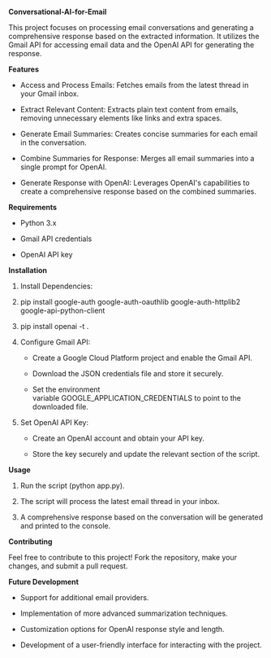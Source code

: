 **Conversational-AI-for-Email**

This project focuses on processing email conversations and generating a
comprehensive response based on the extracted information. It utilizes
the Gmail API for accessing email data and the OpenAI API for generating
the response.

**Features**

-   Access and Process Emails: Fetches emails from the latest thread in
    your Gmail inbox.

-   Extract Relevant Content: Extracts plain text content from emails,
    removing unnecessary elements like links and extra spaces.

-   Generate Email Summaries: Creates concise summaries for each email
    in the conversation.

-   Combine Summaries for Response: Merges all email summaries into a
    single prompt for OpenAI.

-   Generate Response with OpenAI: Leverages OpenAI\'s capabilities to
    create a comprehensive response based on the combined summaries.

**Requirements**

-   Python 3.x

-   Gmail API credentials

-   OpenAI API key

**Installation**

1.  Install Dependencies:

2.  pip install  google-auth google-auth-oauthlib google-auth-httplib2 google-api-python-client

3.  pip install openai -t .

4.  Configure Gmail API:

    -   Create a Google Cloud Platform project and enable the Gmail API.

    -   Download the JSON credentials file and store it securely.

    -   Set the environment variable GOOGLE_APPLICATION_CREDENTIALS to
        point to the downloaded file.

5.  Set OpenAI API Key:

    -   Create an OpenAI account and obtain your API key.

    -   Store the key securely and update the relevant section of the
        script.

**Usage**

1.  Run the script (python app.py).

2.  The script will process the latest email thread in your inbox.

3.  A comprehensive response based on the conversation will be generated
    and printed to the console.

**Contributing**

Feel free to contribute to this project! Fork the repository, make your
changes, and submit a pull request.

**Future Development**

-   Support for additional email providers.

-   Implementation of more advanced summarization techniques.

-   Customization options for OpenAI response style and length.

-   Development of a user-friendly interface for interacting with the
    project.
